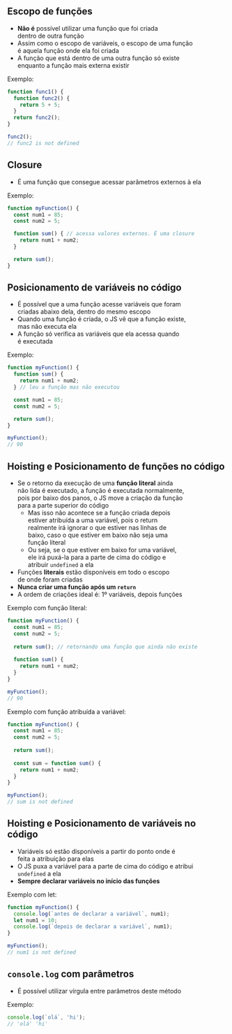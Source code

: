 ## Escopo de funções
- **Não é** possível utilizar uma função que foi criada  
dentro de outra função
- Assim como o escopo de variáveis, o escopo de uma função  
é aquela função onde ela foi criada
- A função que está dentro de uma outra função só existe  
enquanto a função mais externa existir 

Exemplo: 

```javascript
function func1() {
  function func2() {
    return 5 + 5;
  }
  return func2();
}

func2();
// func2 is not defined
```

## Closure 
- É uma função que consegue acessar parâmetros externos à ela 

Exemplo: 

```javascript
function myFunction() {
  const num1 = 85;
  const num2 = 5;

  function sum() { // acessa valores externos. É uma closure 
    return num1 + num2; 
  }

  return sum();
}
```

## Posicionamento de variáveis no código 
- É possível que a uma função acesse variáveis que foram  
criadas abaixo dela, dentro do mesmo escopo 
- Quando uma função é criada, o JS vê que a função existe,  
mas não executa ela 
- A função só verifica as variáveis que ela acessa quando  
é executada

Exemplo: 

```javascript
function myFunction() {
  function sum() {
    return num1 + num2;
  } // leu a função mas não executou

  const num1 = 85;
  const num2 = 5;

  return sum();
}

myFunction();
// 90
```

## Hoisting e Posicionamento de funções no código 
- Se o retorno da execução de uma **função literal** ainda  
não lida é executado, a função é executada normalmente,  
pois por baixo dos panos, o JS move a criação da função  
para a parte superior do código 
  - Mas isso não acontece se a função criada depois  
  estiver atribuída a uma variável, pois o return  
  realmente irá ignorar o que estiver nas linhas de  
  baixo, caso o que estiver em baixo não seja uma  
  função literal
  - Ou seja, se o que estiver em baixo for uma variável,  
  ele irá puxá-la para a parte de cima do código e  
  atribuir `undefined` a ela 
- Funções **literais** estão disponíveis em todo o escopo  
de onde foram criadas 
- **Nunca criar uma função após um `return`**
- A ordem de criações ideal é: 1º variáveis, depois funções 

Exemplo com função literal: 

```javascript
function myFunction() {
  const num1 = 85;
  const num2 = 5;
  
  return sum(); // retornando uma função que ainda não existe
  
  function sum() {
    return num1 + num2;
  }
}

myFunction();
// 90
```

Exemplo com função atribuída a variável: 

```javascript
function myFunction() {
  const num1 = 85;
  const num2 = 5;
  
  return sum();
  
  const sum = function sum() {
    return num1 + num2;
  }
}

myFunction();
// sum is not defined
```

## Hoisting e Posicionamento de variáveis no código 
- Variáveis só estão disponíveis a partir do ponto onde é  
feita a atribuição para elas 
- O JS puxa a variável para a parte de cima do código e atribui  
`undefined` a ela 
- **Sempre declarar variáveis no início das funções** 

Exemplo com let: 

```javascript
function myFunction() {
  console.log(`antes de declarar a variável`, num1);
  let num1 = 10;
  console.log(`depois de declarar a variável`, num1);
}

myFunction();
// num1 is not defined
```

## `console.log` com parâmetros 
- É possível utilizar vírgula entre parâmetros deste método 

Exemplo: 

```javascript
console.log(`olá`, 'hi');
// 'olá' 'hi'
```